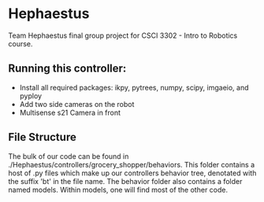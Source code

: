 # Hephaestus
Team Hephaestus final group project for CSCI 3302 - Intro to Robotics course.

## Running this controller:
* Install all required packages: ikpy, pytrees, numpy, scipy, imgaeio, and pyploy
* Add two side cameras on the robot
* Multisense s21 Camera in front

## File Structure
The bulk of our code can be found in ./Hephaestus/controllers/grocery_shopper/behaviors. This folder contains a host of .py files which make up our controllers behavior tree, denotated with the suffix 'bt' in the file name. The behavior folder also contains a folder named models. Within models, one will find most of the other code. 
